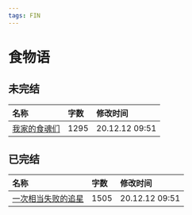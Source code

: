 ```yaml
---
tags: FIN
---
```


# 食物语

## 未完结

|名称|字数|修改时间|
|:-|:-|:-|
|[我家的食魂们](我家的食魂们.md)|1295|20.12.12 09:51|

## 已完结

|名称|字数|修改时间|
|:-|:-|:-|
|[一次相当失败的追星](一次相当失败的追星.md)|1505|20.12.12 09:51|
